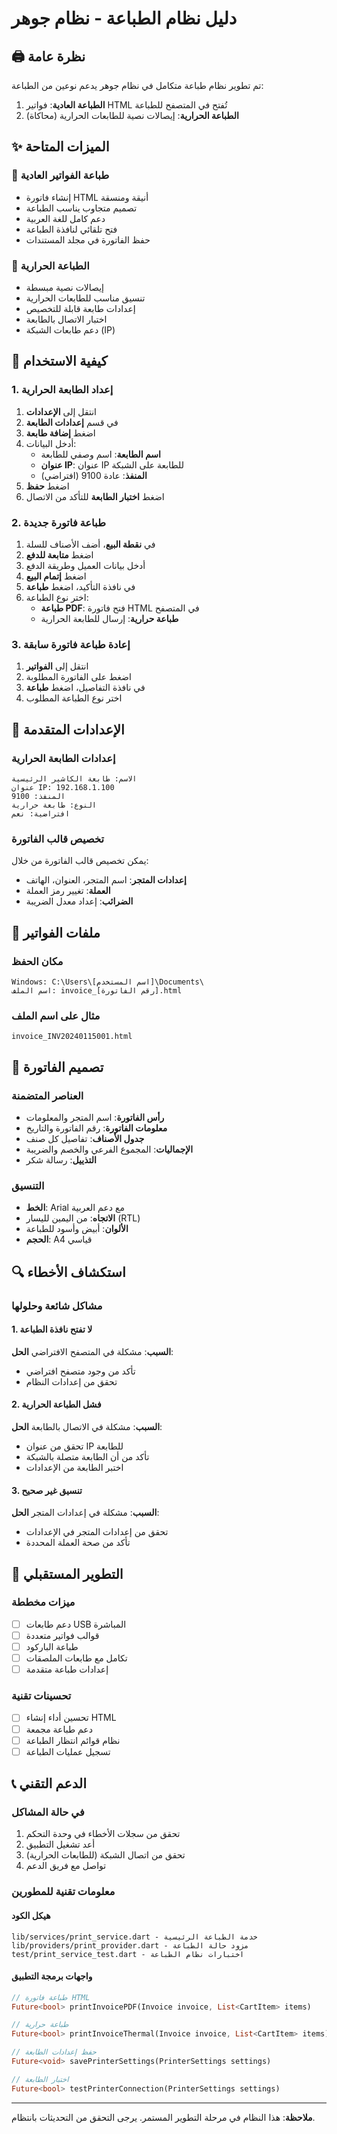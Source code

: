 # دليل نظام الطباعة - نظام جوهر

## 🖨️ نظرة عامة

تم تطوير نظام طباعة متكامل في نظام جوهر يدعم نوعين من الطباعة:
1. **الطباعة العادية**: فواتير HTML تُفتح في المتصفح للطباعة
2. **الطباعة الحرارية**: إيصالات نصية للطابعات الحرارية (محاكاة)

## ✨ الميزات المتاحة

### 📄 طباعة الفواتير العادية
- إنشاء فاتورة HTML أنيقة ومنسقة
- تصميم متجاوب يناسب الطباعة
- دعم كامل للغة العربية
- فتح تلقائي لنافذة الطباعة
- حفظ الفاتورة في مجلد المستندات

### 🧾 الطباعة الحرارية
- إيصالات نصية مبسطة
- تنسيق مناسب للطابعات الحرارية
- إعدادات طابعة قابلة للتخصيص
- اختبار الاتصال بالطابعة
- دعم طابعات الشبكة (IP)

## 🚀 كيفية الاستخدام

### 1. إعداد الطابعة الحرارية

1. انتقل إلى **الإعدادات**
2. في قسم **إعدادات الطابعة**
3. اضغط **إضافة طابعة**
4. أدخل البيانات:
   - **اسم الطابعة**: اسم وصفي للطابعة
   - **عنوان IP**: عنوان IP للطابعة على الشبكة
   - **المنفذ**: عادة 9100 (افتراضي)
5. اضغط **حفظ**
6. اضغط **اختبار الطابعة** للتأكد من الاتصال

### 2. طباعة فاتورة جديدة

1. في **نقطة البيع**، أضف الأصناف للسلة
2. اضغط **متابعة للدفع**
3. أدخل بيانات العميل وطريقة الدفع
4. اضغط **إتمام البيع**
5. في نافذة التأكيد، اضغط **طباعة**
6. اختر نوع الطباعة:
   - **طباعة PDF**: فتح فاتورة HTML في المتصفح
   - **طباعة حرارية**: إرسال للطابعة الحرارية

### 3. إعادة طباعة فاتورة سابقة

1. انتقل إلى **الفواتير**
2. اضغط على الفاتورة المطلوبة
3. في نافذة التفاصيل، اضغط **طباعة**
4. اختر نوع الطباعة المطلوب

## 🔧 الإعدادات المتقدمة

### إعدادات الطابعة الحرارية

```
الاسم: طابعة الكاشير الرئيسية
عنوان IP: 192.168.1.100
المنفذ: 9100
النوع: طابعة حرارية
افتراضية: نعم
```

### تخصيص قالب الفاتورة

يمكن تخصيص قالب الفاتورة من خلال:
- **إعدادات المتجر**: اسم المتجر، العنوان، الهاتف
- **العملة**: تغيير رمز العملة
- **الضرائب**: إعداد معدل الضريبة

## 📁 ملفات الفواتير

### مكان الحفظ
```
Windows: C:\Users\[اسم المستخدم]\Documents\
اسم الملف: invoice_[رقم الفاتورة].html
```

### مثال على اسم الملف
```
invoice_INV20240115001.html
```

## 🎨 تصميم الفاتورة

### العناصر المتضمنة
- **رأس الفاتورة**: اسم المتجر والمعلومات
- **معلومات الفاتورة**: رقم الفاتورة والتاريخ
- **جدول الأصناف**: تفاصيل كل صنف
- **الإجماليات**: المجموع الفرعي والخصم والضريبة
- **التذييل**: رسالة شكر

### التنسيق
- **الخط**: Arial مع دعم العربية
- **الاتجاه**: من اليمين لليسار (RTL)
- **الألوان**: أبيض وأسود للطباعة
- **الحجم**: A4 قياسي

## 🔍 استكشاف الأخطاء

### مشاكل شائعة وحلولها

#### 1. لا تفتح نافذة الطباعة
**السبب**: مشكلة في المتصفح الافتراضي
**الحل**: 
- تأكد من وجود متصفح افتراضي
- تحقق من إعدادات النظام

#### 2. فشل الطباعة الحرارية
**السبب**: مشكلة في الاتصال بالطابعة
**الحل**:
- تحقق من عنوان IP للطابعة
- تأكد من أن الطابعة متصلة بالشبكة
- اختبر الطابعة من الإعدادات

#### 3. تنسيق غير صحيح
**السبب**: مشكلة في إعدادات المتجر
**الحل**:
- تحقق من إعدادات المتجر في الإعدادات
- تأكد من صحة العملة المحددة

## 🔮 التطوير المستقبلي

### ميزات مخططة
- [ ] دعم طابعات USB المباشرة
- [ ] قوالب فواتير متعددة
- [ ] طباعة الباركود
- [ ] تكامل مع طابعات الملصقات
- [ ] إعدادات طباعة متقدمة

### تحسينات تقنية
- [ ] تحسين أداء إنشاء HTML
- [ ] دعم طباعة مجمعة
- [ ] نظام قوائم انتظار الطباعة
- [ ] تسجيل عمليات الطباعة

## 📞 الدعم التقني

### في حالة المشاكل
1. تحقق من سجلات الأخطاء في وحدة التحكم
2. أعد تشغيل التطبيق
3. تحقق من اتصال الشبكة (للطابعات الحرارية)
4. تواصل مع فريق الدعم

### معلومات تقنية للمطورين

#### هيكل الكود
```
lib/services/print_service.dart - خدمة الطباعة الرئيسية
lib/providers/print_provider.dart - مزود حالة الطباعة
test/print_service_test.dart - اختبارات نظام الطباعة
```

#### واجهات برمجة التطبيق
```dart
// طباعة فاتورة HTML
Future<bool> printInvoicePDF(Invoice invoice, List<CartItem> items)

// طباعة حرارية
Future<bool> printInvoiceThermal(Invoice invoice, List<CartItem> items)

// حفظ إعدادات الطابعة
Future<void> savePrinterSettings(PrinterSettings settings)

// اختبار الطابعة
Future<bool> testPrinterConnection(PrinterSettings settings)
```

---

**ملاحظة**: هذا النظام في مرحلة التطوير المستمر. يرجى التحقق من التحديثات بانتظام.

